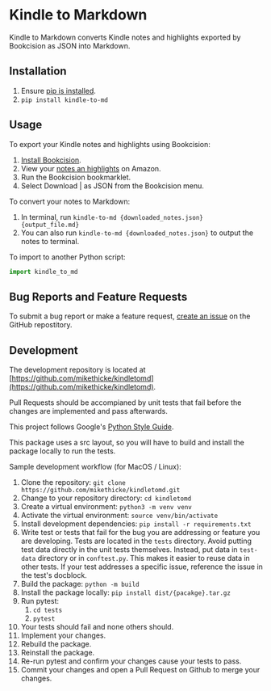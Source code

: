 # Kindle to Markdown

Kindle to Markdown converts Kindle notes and highlights exported by Bookcision as JSON into Markdown.

## Installation

1. Ensure [pip is installed](https://pip.pypa.io/en/stable/installation/).
2. ```pip install kindle-to-md```

## Usage

To export your Kindle notes and highlights using Bookcision:

1. [Install Bookcision](https://readwise.io/bookcision).
2. View your [notes an highlights](https://read.amazon.com/notebook) on Amazon.
3. Run the Bookcision bookmarklet.
4. Select Download | as JSON from the Bookcision menu.

To convert your notes to Markdown:

1. In terminal, run ```kindle-to-md {downloaded_notes.json} {output_file.md}```
2. You can also run ```kindle-to-md {downloaded_notes.json}``` to output the notes to terminal.

To import to another Python script:

```python
import kindle_to_md
```

## Bug Reports and Feature Requests

To submit a bug report or make a feature request, [create an issue](https://github.com/mikethicke/kindletomd/issues/new) on the GitHub repostitory.

## Development

The development repository is located at [https://github.com/mikethicke/kindletomd](https://github.com/mikethicke/kindletomd).

Pull Requests should be accompianed by unit tests that fail before the changes are implemented and pass afterwards.

This project follows Google's [Python Style Guide](https://google.github.io/styleguide/pyguide.html).

This package uses a src layout, so you will have to build and install the package locally to run the tests.

Sample development workflow (for MacOS / Linux):

1. Clone the repository: ```git clone https://github.com/mikethicke/kindletomd.git```
2. Change to your repository directory: ```cd kindletomd```
3. Create a virtual environment: ```python3 -m venv venv```
4. Activate the virtual environment: ```source venv/bin/activate```
5. Install development dependencies: ```pip install -r requirements.txt```
6. Write test or tests that fail for the bug you are addressing or feature you are developing. Tests are located in the ```tests``` directory. Avoid putting test data directly in the unit tests themselves. Instead, put data in ```test-data``` directory or in ```conftest.py```. This makes it easier to reuse data in other tests. If your test addresses a specific issue, reference the issue in the test's docblock.
7. Build the package: ```python -m build```
8. Install the package locally: ```pip install dist/{pacakge}.tar.gz```
9. Run pytest:
    1. ```cd tests```
    2. ```pytest```
10. Your tests should fail and none others should.
11. Implement your changes.
12. Rebuild the package.
13. Reinstall the package.
14. Re-run pytest and confirm your changes cause your tests to pass.
15. Commit your changes and open a Pull Request on Github to merge your changes. 

